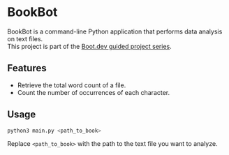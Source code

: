# BookBot

BookBot is a command-line Python application that performs data analysis on text files.  
This project is part of the [Boot.dev guided project series](https://www.boot.dev/courses/build-bookbot-python).

## Features

- Retrieve the total word count of a file.
- Count the number of occurrences of each character.

## Usage

```bash
python3 main.py <path_to_book>
```
Replace `<path_to_book>` with the path to the text file you want to analyze.
